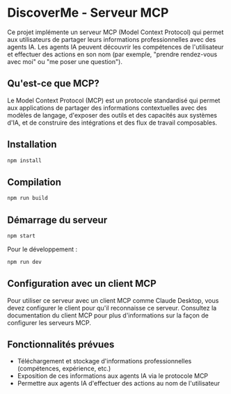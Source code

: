 # DiscoverMe - Serveur MCP

Ce projet implémente un serveur MCP (Model Context Protocol) qui permet aux utilisateurs de partager leurs informations professionnelles avec des agents IA. Les agents IA peuvent découvrir les compétences de l'utilisateur et effectuer des actions en son nom (par exemple, "prendre rendez-vous avec moi" ou "me poser une question").

## Qu'est-ce que MCP?

Le Model Context Protocol (MCP) est un protocole standardisé qui permet aux applications de partager des informations contextuelles avec des modèles de langage, d'exposer des outils et des capacités aux systèmes d'IA, et de construire des intégrations et des flux de travail composables.

## Installation

```bash
npm install
```

## Compilation

```bash
npm run build
```

## Démarrage du serveur

```bash
npm start
```

Pour le développement :

```bash
npm run dev
```

## Configuration avec un client MCP

Pour utiliser ce serveur avec un client MCP comme Claude Desktop, vous devez configurer le client pour qu'il reconnaisse ce serveur. Consultez la documentation du client MCP pour plus d'informations sur la façon de configurer les serveurs MCP.

## Fonctionnalités prévues

- Téléchargement et stockage d'informations professionnelles (compétences, expérience, etc.)
- Exposition de ces informations aux agents IA via le protocole MCP
- Permettre aux agents IA d'effectuer des actions au nom de l'utilisateur
